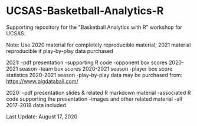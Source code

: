 # UCSAS-Basketball-Analytics-R
Supporting repository for the "Basketball Analytics with R" workshop for UCSAS.

Note: Use 2020 material for completely reproducible material;
2021 material reproducible if play-by-play data purchased

2021:
-pdf presentation
-supporting R code
-opponent box scores 2020-2021 season
-team box scores 2020-2021 season
-player box score statistics 2020-2021 season
-play-by-play data may be purchased from: https://www.bigdataball.com/

2020:
-pdf presentation slides & related R markdown material
-associated R code supporting the presentation
-images and other related material
-all 2017-2018 data included

Last Update: August 17, 2020
